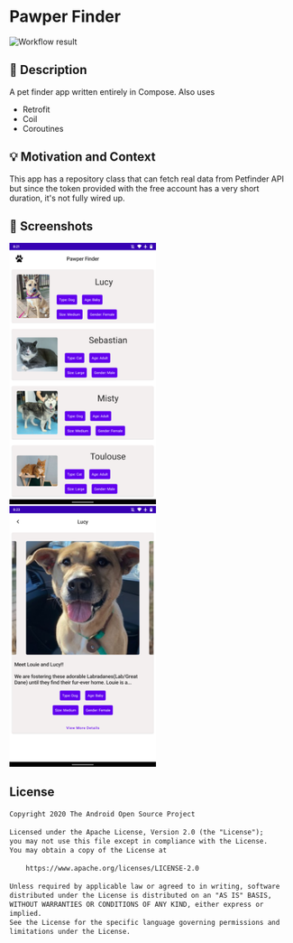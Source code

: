# Pawper Finder

![Workflow result](https://github.com/ramitsuri/compose-1/workflows/Check/badge.svg)


## :scroll: Description
A pet finder app written entirely in Compose. Also uses
- Retrofit
- Coil
- Coroutines


## :bulb: Motivation and Context
This app has a repository class that can fetch real data from Petfinder API but since the token
provided with the free account has a very short duration, it's not fully wired up.


## :camera_flash: Screenshots
<img src="/results/screenshot_1.png" width="260">&emsp;<img src="/results/screenshot_2.png" width="260">

## License
```
Copyright 2020 The Android Open Source Project

Licensed under the Apache License, Version 2.0 (the "License");
you may not use this file except in compliance with the License.
You may obtain a copy of the License at

    https://www.apache.org/licenses/LICENSE-2.0

Unless required by applicable law or agreed to in writing, software
distributed under the License is distributed on an "AS IS" BASIS,
WITHOUT WARRANTIES OR CONDITIONS OF ANY KIND, either express or implied.
See the License for the specific language governing permissions and
limitations under the License.
```